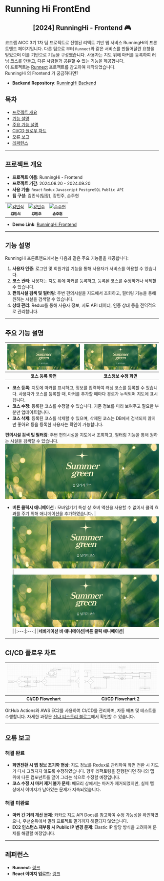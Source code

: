 # Running Hi FrontEnd
<div align="center">
<h2>[2024] RunningHi - Frontend 🎮</h2>
</div>

코드랩 AICC 3기 1차 팀 프로젝트로 진행된 리액트 기반 웹 서비스 RunningHi의 프론트엔드 페이지입니다. 다른 팀으로 부터 `Runnect`와 같은 서비스를 만들어달란 요청을 받았으며 이를 기반으로 기능을 구성했습니다. 사용자는 지도 위에 마커를 등록하여 러닝 코스를 만들고, 다른 사람들과 공유할 수 있는 기능을 제공합니다.<br>
이 프로젝트는 [Runnect](https://github.com/Runnect/Runnect-Android) 프로젝트를 참고하여 제작되었습니다. <br>
RunningHi 의 Frontend 가 궁금하다면?
- **Backend Repository**: [RunningHi Backend](https://github.com/Noveled/runninghi-backend-cicd)

## 목차
- [프로젝트 개요](#프로젝트-개요)
- [기능 설명](#기능-설명)
- [주요 기능 설명](#주요-기능-설명)
- [CI/CD 플로우 차트](#ci-cd-플로우-차트)
- [오류 보고](#오류-보고)
- [레퍼런스](#레퍼런스)

---

## 프로젝트 개요
- **프로젝트 이름**: RunningHi - Frontend
- **프로젝트 기간**: 2024.08.20 - 2024.09.20
- **사용 기술**: `React` `Redux` `Javascript` `PostgreSQL` `Public API`
- **팀 구성**: 김민식(팀장), 강민주, 손주현

<table>
  <tr>
    <td align="center">
      <a href="https://github.com/Noveled">
        <img src="https://github.com/Noveled.png" width="100px;" alt="김민식"/><br />
        <sub><b>김민식</b></sub>
      </a>
    </td>
    <td align="center">
      <a href="https://github.com/mjk2024-dementia">
        <img src="https://github.com/mjk2024-dementia.png" width="100px;" alt="강민주"/><br />
        <sub><b>강민주</b></sub>
      </a>
    </td>
    <td align="center">
      <a href="https://github.com/sonjuhyeon">
        <img src="https://github.com/sonjuhyeon.png" width="100px;" alt="손주현"/><br />
        <sub><b>손주현</b></sub>
      </a>
    </td>
  </tr>
</table>

- **Demo Link**: [RunningHi Frontend](https://runningfront.siinat.com/)

---

## 기능 설명
RunningHi 프론트엔드에서는 다음과 같은 주요 기능들을 제공합니다:

1. **사용자 인증**: 로그인 및 회원가입 기능을 통해 사용자가 서비스를 이용할 수 있습니다.
2. **코스 관리**: 사용자는 지도 위에 마커를 등록하고, 등록된 코스를 수정하거나 삭제할 수 있습니다.
3. **편의시설 검색 및 필터링**: 주변 편의시설을 지도에서 조회하고, 필터링 기능을 통해 원하는 시설을 검색할 수 있습니다.
4. **상태 관리**: Redux를 통해 사용자 정보, 지도 API 데이터, 인증 상태 등을 전역적으로 관리합니다.

---

## 주요 기능 설명

|![코스 등록 화면](https://github.com/Noveled/runninghi-frontend-cicd/blob/main/src/assets/images/Recommend_001.PNG)|![코스정보 수정 화면](https://github.com/Noveled/runninghi-frontend-cicd/blob/main/src/assets/images/Recommend_001.PNG)|
|:---:|:---:|
|**코스 등록 화면**|**코스정보 수정 화면**|

- **코스 등록**: 지도에 마커를 표시하고, 정보를 입력하여 러닝 코스를 등록할 수 있습니다. 사용자가 코스를 등록할 때, 마커를 추가할 때마다 경로가 누적되며 지도에 표시됩니다.
- **코스 수정**: 등록한 코스를 수정할 수 있습니다. 기존 정보를 미리 보여주고 필요한 부분만 업데이트합니다.
- **코스 삭제**: 등록된 코스를 삭제할 수 있으며, 삭제된 코스는 DB에서 검색되지 않지만 좋아요 등을 등록한 사용자는 확인이 가능합니다.

**편의시설 검색 및 필터링**: 주변 편의시설을 지도에서 조회하고, 필터링 기능을 통해 원하는 시설을 검색할 수 있습니다.
![네비게이션 바 애니메이션](https://github.com/Noveled/runninghi-frontend-cicd/blob/main/src/assets/images/Recommend_001.PNG)

- **버튼 클릭시 애니메이션** : 모바일기기 특성 상 호버 액션을 사용할 수 없어서 클릭 효과를 주기 위해 애니메이션을 추가하였습니다.
|![네비게이션 바 애니메이션](https://github.com/Noveled/runninghi-frontend-cicd/blob/main/src/assets/images/Recommend_001.PNG)|![버튼 클릭 애니메이션](https://github.com/Noveled/runninghi-frontend-cicd/blob/main/src/assets/images/Recommend_001.PNG)|
|:---:|:---:|
|**네비게이션 바 애니메이션**|**버튼 클릭 애니메이션**|

---

## CI/CD 플로우 차트

|![CI/CD Flowchart](https://github.com/Noveled/runninghi-backend-cicd/blob/main/docs/images/rinninghi_cicd01.PNG)|![CI/CD Flowchart 2](https://github.com/Noveled/runninghi-backend-cicd/blob/main/docs/images/rinninghi_cicd02.PNG)|
|:---:|:---:|
|**CI/CD Flowchart**|**CI/CD Flowchart 2**|

GitHub Actions와 AWS EC2를 사용하여 CI/CD를 관리하며, 자동 배포 및 테스트를 수행합니다. 자세한 과정은 [신나 티스토리 블로그](#)에서 확인할 수 있습니다.

---

## 오류 보고

### 해결 완료
- **화면전환 시 맵 정보 초기화 현상**: 지도 정보를 Redux로 관리하여 화면 전환 시 지도가 다시 그려지지 않도록 수정하였습니다. 향후 리팩토링을 진행한다면 하나의 맵 위에 다른 컴포넌트를 덮어 그리는 식으로 수정할 예정입니다.
- **코스 수정 시 마커 제거 불가 문제**: 메모리 상에서는 마커가 제거되었지만, 실제 맵 상에서 이미지가 남아있는 문제가 지속되었습니다.

### 해결 미완료
- **마커 간 거리 계산 문제**: 카카오 지도 API Docs를 참고하여 수정 가능성을 확인하였으나, 우선순위에서 밀려 프로젝트 말기까지 해결되지 않았습니다.
- **EC2 인스턴스 재부팅 시 Public IP 변경 문제**: Elastic IP 할당 방식을 고려하여 문제를 해결할 예정입니다.

---

## 레퍼런스
- **Runnect**: [링크](https://github.com/Runnect/Runnect-Android)
- **React 이미지 업로드**: [링크](https://velog.io/@wns2252/React-%EB%A1%9C-%EC%9D%B4%EB%AF%B8%EC%A7%80-%EC%97%85%EB%A1%9C%EB%93%9C-%ED%95%98%EA%B8%B0)
